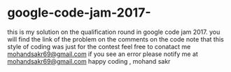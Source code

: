 # google-code-jam-2017-
this is my solution on the qualification round in google code jam 2017. you will find the link of the problem on the comments on the code
note that this style of coding was just for the contest 
feel free to conatact me mohandsakr69@gmail.com if you see an error please notify me at mohandsakr69@gmail.com 
happy coding , mohand sakr


